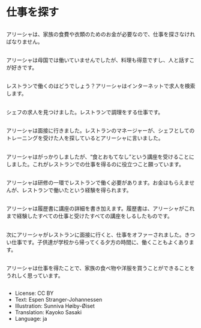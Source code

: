 # 仕事を探す

##
アリーシャは、家族の食費や衣類のためのお金が必要なので、仕事を探さなければなりません。

##
アリーシャは母国では働いていませんでしたが、料理も得意ですし、人と話すこが好きです。

##
レストランで働くのはどうでしょう？アリーシャはインターネットで求人を検索します。

##
シェフの求人を見つけました。レストランで調理をする仕事です。

##
アリーシャは面接に行きました。レストランのマネージャーが、シェフとしてのトレーニングを受けた人を探しているとアリーシャに言いました。

##
アリーシャはがっかりしましたが、“食とおもてなし”という講座を受けることにしました。これがレストランでの仕事を得るのに役立つこと願っています。

##
アリーシャは研修の一環でレストランで働く必要があります。お金はもらえませんが、レストランで働いたという経験を得られます。

##
アリーシャは履歴書に講座の詳細を書き加えます。履歴書は、アリーシャがこれまで経験したすべての仕事と受けたすべての講座をしるしたものです。

##
次にアリーシャがレストランに面接に行くと、仕事をオファーされました。きつい仕事です。子供達が学校から帰ってくる夕方の時間に、働くこともよくあります。

##
アリーシャは仕事を得たことで、家族の食べ物や洋服を買うことができることをうれしく思っています。

##
* License: CC BY
* Text: Espen Stranger-Johannessen
* Illustration: Sunniva Høiby-Øiset
* Translation: Kayoko Sasaki
* Language: ja
